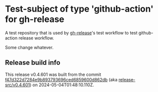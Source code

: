 # Test-subject of type 'github-action' for gh-release

A test repository that is used by [gh-release](https://github.com/kattecon/gh-release)'s test workflow to test github-action release workflow.

Some change whatever.


## Release build info

This release v0.4.601 was built from the commit [f47d322d7284e9b893793696ced6859600d862db](https://github.com/kattecon/gh-release-test-ga/tree/f47d322d7284e9b893793696ced6859600d862db) (aka [release-src/v0.4.601](https://github.com/kattecon/gh-release-test-ga/tree/release-src/v0.4.601)) on 2024-05-04T01:48:10.110Z.
        